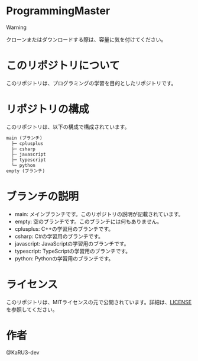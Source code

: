 # ProgrammingMaster

> [!Warning]
> クローンまたはダウンロードする際は、容量に気を付けてください。

# このリポジトリについて
このリポジトリは、プログラミングの学習を目的としたリポジトリです。

# リポジトリの構成
このリポジトリは、以下の構成で構成されています。
```md
main (ブランチ)
  ├─ cplusplus
  ├─ csharp
  ├─ javascript
  ├─ typescript
  └─ python
empty (ブランチ)
```

# ブランチの説明
- main: メインブランチです。このリポジトリの説明が記載されています。
- empty: 空のブランチです。このブランチには何もありません。
- cplusplus: C++の学習用のブランチです。
- csharp: C#の学習用のブランチです。
- javascript: JavaScriptの学習用のブランチです。
- typescript: TypeScriptの学習用のブランチです。
- python: Pythonの学習用のブランチです。

# ライセンス
このリポジトリは、MITライセンスの元で公開されています。詳細は、[LICENSE](LICENSE)を参照してください。

# 作者
@KaRU3-dev
